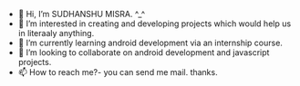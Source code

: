- 👋 Hi, I’m SUDHANSHU MISRA. ^_^
- 👀 I’m interested in creating and developing projects which would help us in literaaly anything.
- 🌱 I’m currently learning android development via an internship course.
- 💞️ I’m looking to collaborate on android development and javascript projects.
- 📫 How to reach me?- you can send me mail. thanks.
